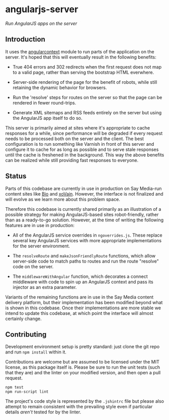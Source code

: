 # angularjs-server

*Run AngularJS apps on the server*

## Introduction

It uses the [angularcontext](https://github.com/apparentlymart/node-angularcontext) module to run parts of the
application on the server. It's hoped that this will eventually result in the following benefits:

* True 404 errors and 302 redirects when the first request does not map to a valid page, rather than serving
the bootstrap HTML everwhere.

* Server-side rendering of the page for the benefit of robots, while still retaining the dynamic behavior for browsers.

* Run the 'resolve' steps for routes on the server so that the page can be rendered in fewer round-trips.

* Generate XML sitemaps and RSS feeds entirely on the server but using the AngularJS app itself to do so.

This server is primarily aimed at sites where it's appropriate to cache responses for a while, since performance will
be degraded if every request needs to be processed both on the server and the client. The best configuration is to
run something like Varnish in front of this server and configure it to cache for as long as possible and to serve
stale responses until the cache is freshened in the background. This way the above benefits can be realized while
still providing fast responses to everyone.

## Status

Parts of this codebase are currently in use in production on Say Media-run content sites like
[Bio](http://biography.com/) and [xoVain](http://www.xovain.com/). However, the interface is not finalized and will
evolve as we learn more about this problem space.

Therefore this codebase is currently shared primarily as an illustration of a possible strategy for making
AngularJS-based sites robot-friendly, rather than as a ready-to-go solution. However, at the time of writing the following
features are in use in production:

* All of the AngularJS service overrides in `ngoverrides.js`. These replace several key AngularJS services with more
  appropriate implementations for the server environment.

* The `resolveRoute` and `makeJsonFriendlyRoute` functions, which allow server-side code to match paths to routes and
  run the route "resolve" code on the server.

* The `middlewareWithAngular` function, which decorates a connect middleware with code to spin up an AngularJS context
  and pass its injector as an extra parameter.

Variants of the remaining functions are in use in the Say Media content delivery platform, but their implementation has been
modified beyond what is shown in this codebase. Once their implementations are more stable we intend to update this codebase,
at which point the interface will almost certainly change.

## Contributing

Development environment setup is pretty standard: just clone the git repo and run `npm install`
within it.

Contributions are welcome but are assumed to be licensed under the MIT license, as this package
itself is. Please be sure to run the unit tests (such that they are) and the linter on your
modified version, and then open a pull request.

```
npm test
npm run-script lint
```

The project's code style is represented by the `.jshintrc` file but please also attempt to remain
consistent with the prevailing style even if particular details *aren't* tested for by the linter.
